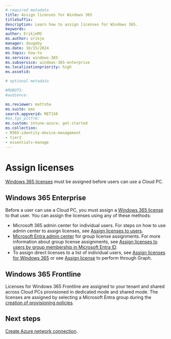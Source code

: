 ```yaml
---
# required metadata
title: Assign licenses for Windows 365
titleSuffix:
description: Learn how to assign licenses for Windows 365.
keywords:
author: ErikjeMS  
ms.author: erikje
manager: dougeby
ms.date: 10/15/2024
ms.topic: how-to
ms.service: windows-365
ms.subservice: windows-365-enterprise
ms.localizationpriority: high
ms.assetid: 

# optional metadata

#ROBOTS:
#audience:

ms.reviewer: mattsha
ms.suite: ems
search.appverid: MET150
#ms.tgt_pltfrm:
ms.custom: intune-azure; get-started
ms.collection:
- M365-identity-device-management
- tier2
- essentials-manage
---
```


# Assign licenses

[Windows 365 licenses](https://www.microsoft.com/windows-365/all-pricing) must be assigned before users can use a Cloud PC.

## Windows 365 Enterprise

Before a user can use a Cloud PC, you must assign a [Windows 365 license](https://www.microsoft.com/windows-365/all-pricing) to that user. You can assign the licenses using any of these methods:

- Microsoft 365 admin center for individual users. For steps on how to use admin center to assign licenses, see [Assign licenses to users](/microsoft-365/admin/manage/assign-licenses-to-users).
- [Microsoft Entra admin center](https://aad.portal.azure.com/) for group license assignments. For more information about group license assignments, see [Assign licenses to users by group membership in Microsoft Entra ID](/azure/active-directory/enterprise-users/licensing-groups-assign).
- To assign direct licenses to a list of individual users, see [Assign licenses for Windows 365](/microsoft-365/enterprise/assign-licenses-to-user-accounts-with-microsoft-365-powershell) or see [Assign license](/graph/api/user-assignlicense) to perform through Graph.

## Windows 365 Frontline

Licenses for Windows 365 Frontline are assigned to your tenant and shared across Cloud PCs provisioned in dedicated mode and shared mode. The licenses are assigned by selecting a  Microsoft Entra group during the [creation of provisioning policies](create-provisioning-policy.md).

## Next steps

[Create Azure network connection](create-azure-network-connection.md).
